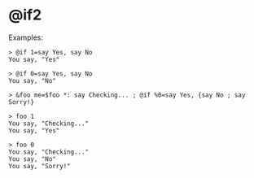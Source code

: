 # @if2
Examples:
```
> @if 1=say Yes, say No
You say, "Yes"
```

```
> @if 0=say Yes, say No
You say, "No"
```

```
> &foo me=$foo *: say Checking... ; @if %0=say Yes, {say No ; say Sorry!}
```

```
> foo 1
You say, "Checking..."
You say, "Yes"
```

```
> foo 0
You say, "Checking..."
You say, "No"
You say, "Sorry!"
```

